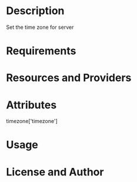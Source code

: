 Description
===========

Set the time zone for server 

Requirements
============

Resources and Providers
=======================

Attributes
==========

timezone['timezone']

Usage
=====

License and Author
==================

